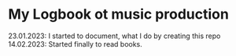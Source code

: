 # My Logbook ot music production

23.01.2023: I started to document, what I do by creating this repo
14.02.2023: Started finally to read books. 